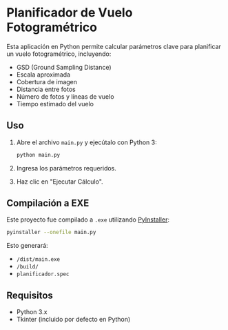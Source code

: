 # Planificador de Vuelo Fotogramétrico

Esta aplicación en Python permite calcular parámetros clave para planificar un vuelo fotogramétrico, incluyendo:

- GSD (Ground Sampling Distance)
- Escala aproximada
- Cobertura de imagen
- Distancia entre fotos
- Número de fotos y líneas de vuelo
- Tiempo estimado del vuelo

## Uso

1. Abre el archivo `main.py` y ejecútalo con Python 3:
    ```bash
    python main.py
    ```

2. Ingresa los parámetros requeridos.

3. Haz clic en "Ejecutar Cálculo".

## Compilación a EXE

Este proyecto fue compilado a `.exe` utilizando [PyInstaller](https://pyinstaller.org/en/stable/):

```bash
pyinstaller --onefile main.py
```

Esto generará:

- `/dist/main.exe`
- `/build/`
- `planificador.spec`

## Requisitos

- Python 3.x
- Tkinter (incluido por defecto en Python)


